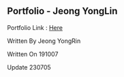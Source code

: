 Portfolio - Jeong YongLin
-----
Portfolio Link : [Here](https://ellinm.github.io/Portfolio/)

Written By Jeong YongRin

Written On 191007

Update 230705
